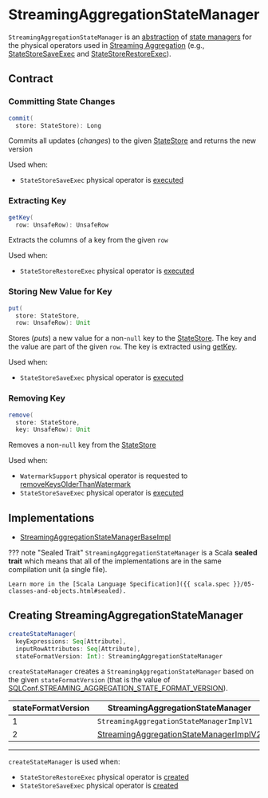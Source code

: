 # StreamingAggregationStateManager

`StreamingAggregationStateManager` is an [abstraction](#contract) of [state managers](#implementations) for the physical operators used in [Streaming Aggregation](index.md) (e.g., [StateStoreSaveExec](../physical-operators/StateStoreSaveExec.md) and [StateStoreRestoreExec](../physical-operators/StateStoreRestoreExec.md)).

## Contract

### <span id="commit"> Committing State Changes

```scala
commit(
  store: StateStore): Long
```

Commits all updates (_changes_) to the given [StateStore](../stateful-stream-processing/StateStore.md) and returns the new version

Used when:

* `StateStoreSaveExec` physical operator is [executed](../physical-operators/StateStoreSaveExec.md#doExecute)

### <span id="getKey"> Extracting Key

```scala
getKey(
  row: UnsafeRow): UnsafeRow
```

Extracts the columns of a key from the given `row`

Used when:

* `StateStoreRestoreExec` physical operator is [executed](../physical-operators/StateStoreRestoreExec.md#doExecute)

### <span id="put"> Storing New Value for Key

```scala
put(
  store: StateStore,
  row: UnsafeRow): Unit
```

Stores (_puts_) a new value for a non-`null` key to the [StateStore](../stateful-stream-processing/StateStore.md).
The key and the value are part of the given `row`.
The key is extracted using [getKey](#getKey).

Used when:

* `StateStoreSaveExec` physical operator is [executed](../physical-operators/StateStoreSaveExec.md#doExecute)

### <span id="remove"> Removing Key

```scala
remove(
  store: StateStore,
  key: UnsafeRow): Unit
```

Removes a non-`null` key from the [StateStore](../stateful-stream-processing/StateStore.md)

Used when:

* `WatermarkSupport` physical operator is requested to [removeKeysOlderThanWatermark](../physical-operators/WatermarkSupport.md#removeKeysOlderThanWatermark)
* `StateStoreSaveExec` physical operator is [executed](../physical-operators/StateStoreSaveExec.md#doExecute)

## Implementations

* [StreamingAggregationStateManagerBaseImpl](StreamingAggregationStateManagerBaseImpl.md)

??? note "Sealed Trait"
    `StreamingAggregationStateManager` is a Scala **sealed trait** which means that all of the implementations are in the same compilation unit (a single file).

    Learn more in the [Scala Language Specification]({{ scala.spec }}/05-classes-and-objects.html#sealed).

## <span id="createStateManager"> Creating StreamingAggregationStateManager

```scala
createStateManager(
  keyExpressions: Seq[Attribute],
  inputRowAttributes: Seq[Attribute],
  stateFormatVersion: Int): StreamingAggregationStateManager
```

`createStateManager` creates a `StreamingAggregationStateManager` based on the given `stateFormatVersion` (that is the value of [SQLConf.STREAMING_AGGREGATION_STATE_FORMAT_VERSION](../SQLConf.md#STREAMING_AGGREGATION_STATE_FORMAT_VERSION)).

stateFormatVersion | StreamingAggregationStateManager
-------------------|----------
 1 | `StreamingAggregationStateManagerImplV1`
 2 | [StreamingAggregationStateManagerImplV2](StreamingAggregationStateManagerImplV2.md)

---

`createStateManager` is used when:

* `StateStoreRestoreExec` physical operator is [created](../physical-operators/StateStoreRestoreExec.md#stateManager)
* `StateStoreSaveExec` physical operator is [created](../physical-operators/StateStoreSaveExec.md#stateManager)
